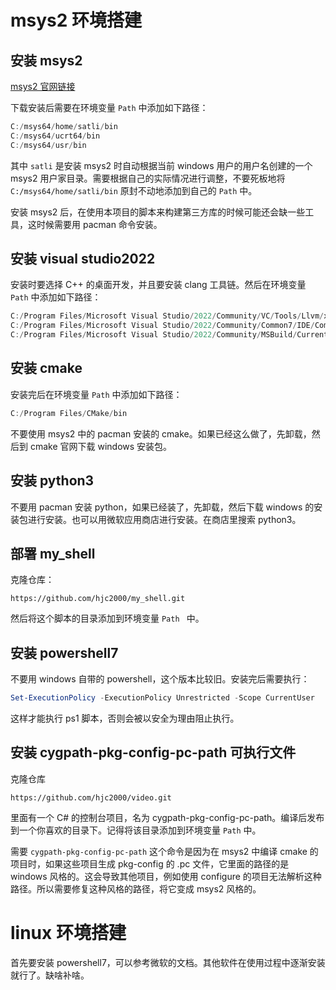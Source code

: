 # msys2 环境搭建

## 安装 msys2

[msys2 官网链接](https://www.msys2.org/)

下载安装后需要在环境变量 `Path` 中添加如下路径：

```powershell
C:/msys64/home/satli/bin
C:/msys64/ucrt64/bin
C:/msys64/usr/bin
```

其中 `satli` 是安装 msys2 时自动根据当前 windows 用户的用户名创建的一个 msys2 用户家目录。需要根据自己的实际情况进行调整，不要死板地将 `C:/msys64/home/satli/bin` 原封不动地添加到自己的 `Path` 中。



安装 msys2 后，在使用本项目的脚本来构建第三方库的时候可能还会缺一些工具，这时候需要用 pacman 命令安装。

## 安装 visual studio2022

安装时要选择 C++ 的桌面开发，并且要安装 clang 工具链。然后在环境变量 `Path` 中添加如下路径：

```powershell
C:/Program Files/Microsoft Visual Studio/2022/Community/VC/Tools/Llvm/x64/bin
C:/Program Files/Microsoft Visual Studio/2022/Community/Common7/IDE/CommonExtensions/Microsoft/CMake/Ninja
C:/Program Files/Microsoft Visual Studio/2022/Community/MSBuild/Current/Bin
```

## 安装 cmake

安装完后在环境变量 `Path` 中添加如下路径：

```powershell
C:/Program Files/CMake/bin
```

不要使用 msys2 中的 pacman 安装的 cmake。如果已经这么做了，先卸载，然后到 cmake 官网下载 windows 安装包。

## 安装 python3

不要用 pacman 安装 python，如果已经装了，先卸载，然后下载 windows 的安装包进行安装。也可以用微软应用商店进行安装。在商店里搜索 python3。

## 部署 my_shell

克隆仓库：

```
https://github.com/hjc2000/my_shell.git
```

然后将这个脚本的目录添加到环境变量 `Path ` 中。

## 安装 powershell7

不要用 windows 自带的 powershell，这个版本比较旧。安装完后需要执行：

```powershell
Set-ExecutionPolicy -ExecutionPolicy Unrestricted -Scope CurrentUser
```

这样才能执行 ps1 脚本，否则会被以安全为理由阻止执行。

## 安装 cygpath-pkg-config-pc-path 可执行文件

克隆仓库

```
https://github.com/hjc2000/video.git
```

里面有一个 C# 的控制台项目，名为 cygpath-pkg-config-pc-path。编译后发布到一个你喜欢的目录下。记得将该目录添加到环境变量 `Path` 中。



需要 `cygpath-pkg-config-pc-path` 这个命令是因为在 msys2 中编译 cmake 的项目时，如果这些项目生成 pkg-config 的 .pc 文件，它里面的路径的是 windows 风格的。这会导致其他项目，例如使用 configure 的项目无法解析这种路径。所以需要修复这种风格的路径，将它变成 msys2 风格的。

# linux 环境搭建

首先要安装 powershell7，可以参考微软的文档。其他软件在使用过程中逐渐安装就行了。缺啥补啥。
